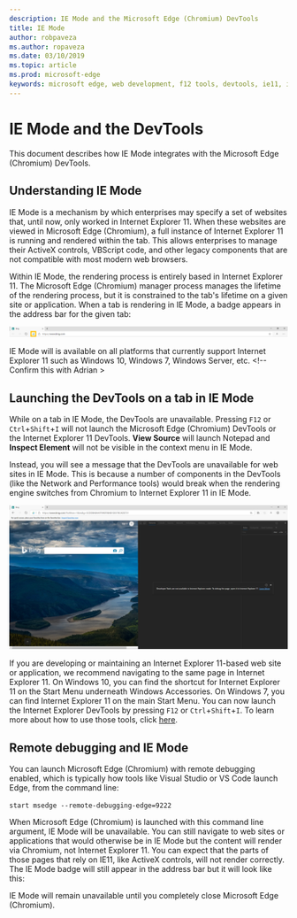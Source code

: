 ```yaml
---
description: IE Mode and the Microsoft Edge (Chromium) DevTools
title: IE Mode
author: robpaveza
ms.author: ropaveza
ms.date: 03/10/2019
ms.topic: article
ms.prod: microsoft-edge
keywords: microsoft edge, web development, f12 tools, devtools, ie11, internet explorer 11, ie mode
---
```


# IE Mode and the DevTools

This document describes how IE Mode integrates with the Microsoft Edge (Chromium) DevTools.

## Understanding IE Mode

IE Mode is a mechanism by which enterprises may specify a set of websites that, until now, only worked in Internet Explorer 11. When these websites are viewed in Microsoft Edge (Chromium), a full instance of Internet Explorer 11 is running and rendered within the tab. This allows enterprises to manage their ActiveX controls, VBScript code, and other legacy components that are not compatible with most modern web browsers.

Within IE Mode, the rendering process is entirely based in Internet Explorer 11. The Microsoft Edge (Chromium) manager process manages the lifetime of the rendering process, but it is constrained to the tab's lifetime on a given site or application. When a tab is rendering in IE Mode, a badge appears in the address bar for the given tab:

<!-- Once you get the VM working, take a picture of the badge here -->
![IE Mode badge in the address bar](./media/ie-mode-badge.png)

IE Mode will is available on all platforms that currently support Internet Explorer 11 such as Windows 10, Windows 7, Windows Server, etc. <!-- Confirm this with Adrian >

## Launching the DevTools on a tab in IE Mode

While on a tab in IE Mode, the DevTools are unavailable. Pressing `F12` or `Ctrl`+`Shift`+`I` will not launch the Microsoft Edge (Chromium) DevTools or the Internet Explorer 11 DevTools. **View Source** will launch Notepad and **Inspect Element** will not be visible in the context menu in IE Mode.

Instead, you will see a message that the DevTools are unavailable for web sites in IE Mode. This is because a number of components in the DevTools (like the Network and Performance tools) would break when the rendering engine switches from Chromium to Internet Explorer 11 in IE Mode.

<!-- Once you get the VM working, take a picture of the message when DevTools launch here -->
![IE Mode badge in the address bar](./media/ie-mode-devtools.png)

If you are developing or maintaining an Internet Explorer 11-based web site or application, we recommend navigating to the same page in Internet Explorer 11. On Windows 10, you can find the shortcut for Internet Explorer 11 on the Start Menu underneath Windows Accessories. On Windows 7, you can find Internet Explorer 11 on the main Start Menu. You can now launch the Internet Explorer DevTools by pressing `F12` or `Ctrl`+`Shift`+`I`. To learn more about how to use those tools, click [here](https://docs.microsoft.com/en-us/previous-versions/windows/internet-explorer/ie-developer/samples/bg182326(v%3dvs.85)).

## Remote debugging and IE Mode

You can launch Microsoft Edge (Chromium) with remote debugging enabled, which is typically how tools like Visual Studio or VS Code launch Edge, from the command line:

`start msedge --remote-debugging-edge=9222`

When Microsoft Edge (Chromium) is launched with this command line argument, IE Mode will be unavailable. You can still navigate to web sites or applications that would otherwise be in IE Mode but the content will render via Chromium, not Internet Explorer 11. You can expect that the parts of those pages that rely on IE11, like ActiveX controls, will not render correctly. The IE Mode badge will still appear in the address bar but it will look like this:

IE Mode will remain unavailable until you completely close Microsoft Edge (Chromium).